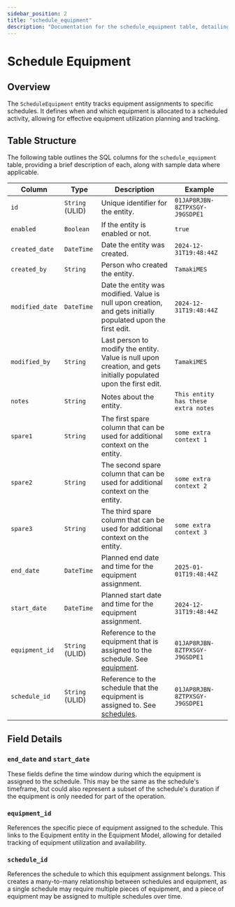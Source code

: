 ```yaml
---
sidebar_position: 2
title: "schedule_equipment"
description: "Documentation for the schedule_equipment table, detailing columns and constraints in the database schema."
---
```


# Schedule Equipment

## Overview

The `ScheduleEquipment` entity tracks equipment assignments to specific schedules. It defines when and which equipment is allocated to a scheduled activity, allowing for effective equipment utilization planning and tracking.

## Table Structure

The following table outlines the SQL columns for the `schedule_equipment` table, providing a brief description of
each, along with sample data where applicable.

| Column          | Type            | Description                                                                                                      | Example                             |
|-----------------|-----------------|------------------------------------------------------------------------------------------------------------------|-------------------------------------|
| `id`            | `String` (ULID) | Unique identifier for the entity.                                                                                | `01JAP8RJBN-8ZTPXSGY-J9GSDPE1`      |
| `enabled`       | `Boolean`       | If the entity is enabled or not.                                                                                 | `true`                              |
| `created_date`  | `DateTime`      | Date the entity was created.                                                                                     | `2024-12-31T19:48:44Z`              |
| `created_by`    | `String`        | Person who created the entity.                                                                                   | `TamakiMES`                         |
| `modified_date` | `DateTime`      | Date the entity was modified. Value is null upon creation, and gets initially populated upon the first edit.     | `2024-12-31T19:48:44Z`              |
| `modified_by`   | `String`        | Last person to modify the entity. Value is null upon creation, and gets initially populated upon the first edit. | `TamakiMES`                         |
| `notes`         | `String`        | Notes about the entity.                                                                                          | `This entity has these extra notes` |
| `spare1`        | `String`        | The first spare column that can be used for additional context on the entity.                                    | `some extra context 1`              |
| `spare2`        | `String`        | The second spare column that can be used for additional context on the entity.                                   | `some extra context 2`              |
| `spare3`        | `String`        | The third spare column that can be used for additional context on the entity.                                    | `some extra context 3`              |
| `end_date`      | `DateTime`      | Planned end date and time for the equipment assignment.                                                          | `2025-01-01T19:48:44Z`              |
| `start_date`    | `DateTime`      | Planned start date and time for the equipment assignment.                                                        | `2024-12-31T19:48:44Z`              |
| `equipment_id`  | `String` (ULID) | Reference to the equipment that is assigned to the schedule. See [equipment](../equipment-model/equipment).      | `01JAP8RJBN-8ZTPXSGY-J9GSDPE1`      |
| `schedule_id`   | `String` (ULID) | Reference to the schedule that the equipment is assigned to. See [schedules](../schedule-model/schedule).        | `01JAP8RJBN-8ZTPXSGY-J9GSDPE1`      |

## Field Details

### `end_date` and `start_date`

These fields define the time window during which the equipment is assigned to the schedule. This may be the same as the schedule's timeframe, but could also represent a subset of the schedule's duration if the equipment is only needed for part of the operation.

### `equipment_id`

References the specific piece of equipment assigned to the schedule. This links to the Equipment entity in the Equipment Model, allowing for detailed tracking of equipment utilization and availability.

### `schedule_id`

References the schedule to which this equipment assignment belongs. This creates a many-to-many relationship between schedules and equipment, as a single schedule may require multiple pieces of equipment, and a piece of equipment may be assigned to multiple schedules over time.

